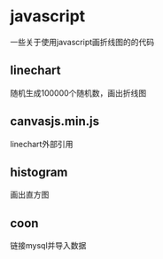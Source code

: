 # javascript
一些关于使用javascript画折线图的的代码
## linechart
随机生成100000个随机数，画出折线图
## canvasjs.min.js
linechart外部引用
## histogram
画出直方图
## coon
链接mysql并导入数据
